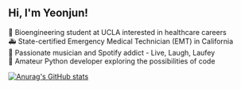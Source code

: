 ## Hi, I'm Yeonjun! 

🧬 Bioengineering student at UCLA interested in healthcare careers <br/>
🚑 State-certified Emergency Medical Technician (EMT) in California <br/>
🎹 Passionate musician and Spotify addict - Live, Laugh, Laufey <br/>
🐍 Amateur Python developer exploring the possibilities of code <br/>

[![Anurag's GitHub stats](https://github-readme-stats.vercel.app/api?username=wise615&show_icons=true&theme=radical)](https://github.com/anuraghazra/github-readme-stats)
<!--
**wise615/wise615** is a ✨ _special_ ✨ repository because its `README.md` (this file) appears on your GitHub profile.

Here are some ideas to get you started:

- 🔭 I’m currently working on ...
- 🌱 I’m currently learning ...
- 👯 I’m looking to collaborate on ...
- 🤔 I’m looking for help with ...
- 💬 Ask me about ...
- 📫 How to reach me: ...
- 😄 Pronouns: ...
- ⚡ Fun fact: ...
-->
